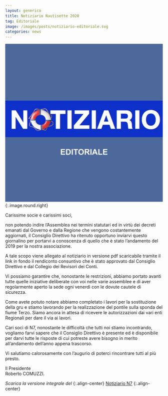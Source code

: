 ```yaml
---
layout: generico
title: Notiziario Nautisette 2020
tag: Editoriale
image: /images/posts/notiziario-editoriale.svg
categories: news
---
```


![](/images/posts/notiziario-editoriale.svg){:.image.round.right}

Carissime socie e carissimi soci,

non potendo indire l’Assemblea nei termini statutari ed in virtù dei decreti emanati dal Governo e dalla Regione che vengono costantemente aggiornati, il Consiglio Direttivo ha ritenuto opportuno inviarvi questo giornalino per portarvi a conoscenza di quello che è stato l’andamento del 2019 per la nostra associazione.

A tale scopo viene allegato al notiziario in versione pdf scaricabile tramite il link in fondo il rendiconto consuntivo che è stato approvato dal Consiglio Direttivo e dal Collegio dei Revisori dei Conti.

Vi possiamo garantire che, nonostante le restrizioni, abbiamo portato avanti tutte quelle iniziative deliberate con voi nelle varie assemblee e di aver regolarmente aperto la sede ogni venerdì con le dovute cautele di sicurezza.

Come avete potuto notare abbiamo completato i lavori per la sostituzione della gru e stiamo lavorando per la realizzazione del pontile sulla sponda del fiume Terzo. Siamo ancora in attesa di ricevere le autorizzazioni dai vari enti Regionali per dare il via ai lavori. 

Cari soci di N7, nonostante le difficoltà che tutti noi stiamo incontrando, vogliamo farvi sapere che il Consiglio Direttivo è presente ed è disponibile per darvi tutte le risposte di cui potreste avere bisogno in merito all’andamento dell’anno appena trascorso.

Vi salutiamo calorosamente con l’augurio di poterci rincontrare tutti al più presto.

Il Presidente<br>Roberto COMUZZI.

*Scarica la versione integrale del*
{:.align-center}
<a href="/download/archivioN7/NotiziarioN7-2011-1.pdf" target="_blank" class="button small icon fa-download">Notiziario N7</a>
{:.align-center}